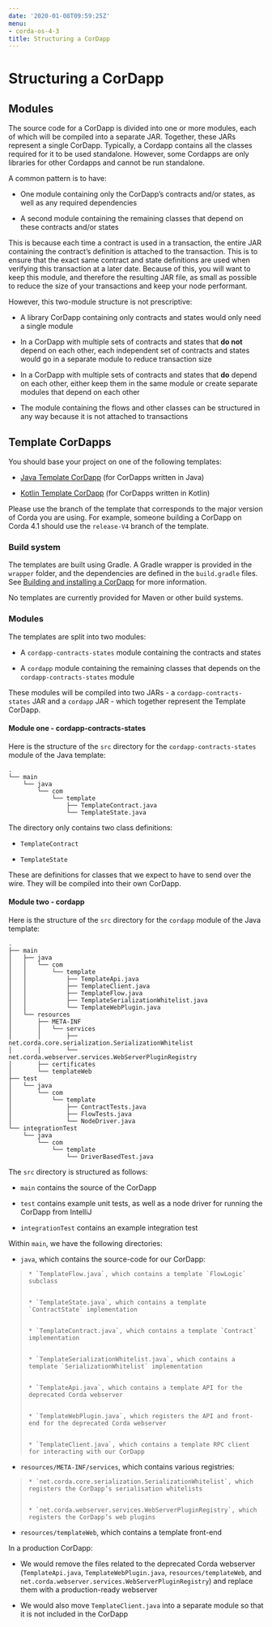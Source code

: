 ```yaml
---
date: '2020-01-08T09:59:25Z'
menu:
- corda-os-4-3
title: Structuring a CorDapp
---
```



# Structuring a CorDapp


## Modules

The source code for a CorDapp is divided into one or more modules, each of which will be compiled into a separate JAR.
                Together, these JARs represent a single CorDapp. Typically, a Cordapp contains all the classes required for it to be
                used standalone. However, some Cordapps are only libraries for other Cordapps and cannot be run standalone.

A common pattern is to have:


* One module containing only the CorDapp’s contracts and/or states, as well as any required dependencies


* A second module containing the remaining classes that depend on these contracts and/or states


This is because each time a contract is used in a transaction, the entire JAR containing the contract’s definition is
                attached to the transaction. This is to ensure that the exact same contract and state definitions are used when
                verifying this transaction at a later date. Because of this, you will want to keep this module, and therefore the
                resulting JAR file, as small as possible to reduce the size of your transactions and keep your node performant.

However, this two-module structure is not prescriptive:


* A library CorDapp containing only contracts and states would only need a single module


* In a CorDapp with multiple sets of contracts and states that **do not** depend on each other, each independent set of
                        contracts and states would go in a separate module to reduce transaction size


* In a CorDapp with multiple sets of contracts and states that **do** depend on each other, either keep them in the
                        same module or create separate modules that depend on each other


* The module containing the flows and other classes can be structured in any way because it is not attached to
                        transactions



## Template CorDapps

You should base your project on one of the following templates:


* [Java Template CorDapp](https://github.com/corda/cordapp-template-java) (for CorDapps written in Java)


* [Kotlin Template CorDapp](https://github.com/corda/cordapp-template-kotlin) (for CorDapps written in Kotlin)


Please use the branch of the template that corresponds to the major version of Corda you are using. For example,
                someone building a CorDapp on Corda 4.1 should use the `release-V4` branch of the template.


### Build system

The templates are built using Gradle. A Gradle wrapper is provided in the `wrapper` folder, and the dependencies are
                    defined in the `build.gradle` files. See [Building and installing a CorDapp](cordapp-build-systems.md) for more information.

No templates are currently provided for Maven or other build systems.


### Modules

The templates are split into two modules:


* A `cordapp-contracts-states` module containing the contracts and states


* A `cordapp` module containing the remaining classes that depends on the `cordapp-contracts-states` module


These modules will be compiled into two JARs - a `cordapp-contracts-states` JAR and a `cordapp` JAR - which
                    together represent the Template CorDapp.


#### Module one - cordapp-contracts-states

Here is the structure of the `src` directory for the `cordapp-contracts-states` module of the Java template:

```none
.
└── main
    └── java
        └── com
            └── template
                ├── TemplateContract.java
                └── TemplateState.java
```
The directory only contains two class definitions:


* `TemplateContract`


* `TemplateState`


These are definitions for classes that we expect to have to send over the wire. They will be compiled into their own
                        CorDapp.


#### Module two - cordapp

Here is the structure of the `src` directory for the `cordapp` module of the Java template:

```none
.
├── main
│   ├── java
│   │   └── com
│   │       └── template
│   │           ├── TemplateApi.java
│   │           ├── TemplateClient.java
│   │           ├── TemplateFlow.java
│   │           ├── TemplateSerializationWhitelist.java
│   │           └── TemplateWebPlugin.java
│   └── resources
│       ├── META-INF
│       │   └── services
│       │       ├── net.corda.core.serialization.SerializationWhitelist
│       │       └── net.corda.webserver.services.WebServerPluginRegistry
│       ├── certificates
│       └── templateWeb
├── test
│   └── java
│       └── com
│           └── template
│               ├── ContractTests.java
│               ├── FlowTests.java
│               └── NodeDriver.java
└── integrationTest
    └── java
        └── com
            └── template
                └── DriverBasedTest.java
```
The `src` directory is structured as follows:


* `main` contains the source of the CorDapp


* `test` contains example unit tests, as well as a node driver for running the CorDapp from IntelliJ


* `integrationTest` contains an example integration test


Within `main`, we have the following directories:


* `java`, which contains the source-code for our CorDapp:

> 
> 
>     * `TemplateFlow.java`, which contains a template `FlowLogic` subclass
> 
> 
>     * `TemplateState.java`, which contains a template `ContractState` implementation
> 
> 
>     * `TemplateContract.java`, which contains a template `Contract` implementation
> 
> 
>     * `TemplateSerializationWhitelist.java`, which contains a template `SerializationWhitelist` implementation
> 
> 
>     * `TemplateApi.java`, which contains a template API for the deprecated Corda webserver
> 
> 
>     * `TemplateWebPlugin.java`, which registers the API and front-end for the deprecated Corda webserver
> 
> 
>     * `TemplateClient.java`, which contains a template RPC client for interacting with our CorDapp
> 
> 

* `resources/META-INF/services`, which contains various registries:

> 
> 
>     * `net.corda.core.serialization.SerializationWhitelist`, which registers the CorDapp’s serialisation whitelists
> 
> 
>     * `net.corda.webserver.services.WebServerPluginRegistry`, which registers the CorDapp’s web plugins
> 
> 

* `resources/templateWeb`, which contains a template front-end


In a production CorDapp:


* We would remove the files related to the deprecated Corda webserver (`TemplateApi.java`,
                                `TemplateWebPlugin.java`, `resources/templateWeb`, and `net.corda.webserver.services.WebServerPluginRegistry`)
                                and replace them with a production-ready webserver


* We would also move `TemplateClient.java` into a separate module so that it is not included in the CorDapp




